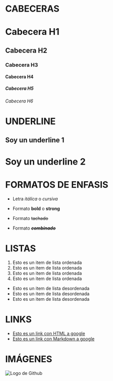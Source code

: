 # CABECERAS
# Cabecera H1
## Cabecera H2
### Cabecera H3
#### Cabecera H4
##### Cabecera H5
###### Cabecera H6

# UNDERLINE
Soy un underline 1
------------------

Soy un underline 2
==================

# FORMATOS DE ENFASIS
- Letra *itálica* o _cursiva_

- Formato __bold__ o **strong**

- Formato ~~tachado~~

- Formato ~~__*combinado*__~~

# LISTAS
1. Esto es un item de lista ordenada
1. Esto es un item de lista ordenada
1. Esto es un item de lista ordenada
1. Esto es un item de lista ordenada

- Esto es un item de lista desordenada
- Esto es un item de lista desordenada
- Esto es un item de lista desordenada

# LINKS
- <a href="www.google.com">Esto es un link con HTML a google</a>
- [Esto es un link con Markdown a google](www.google.com)

# IMÁGENES
![Logo de Github](https://geekytheory.com/wp-content/uploads/2014/05/historia_octocat.jpg)